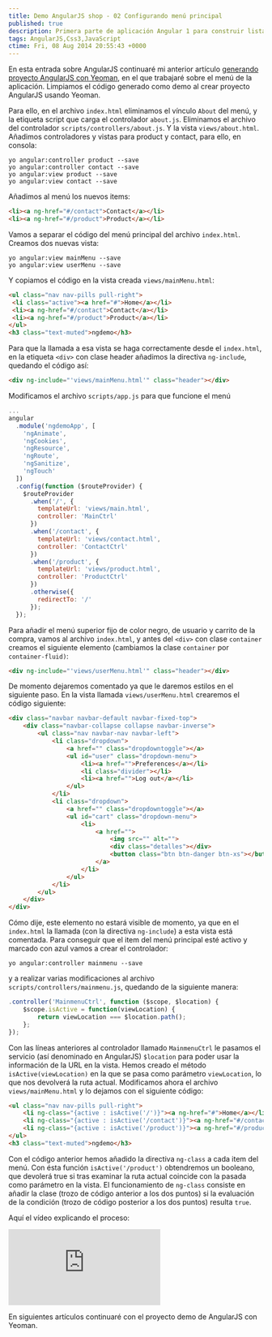 ```yaml
---
title: Demo AngularJS shop - 02 Configurando menú principal
published: true
description: Primera parte de aplicación Angular 1 para construir listado de productos. Configuración de menú principal
tags: AngularJS,Css3,JavaScript
ctime: Fri, 08 Aug 2014 20:55:43 +0000
---
```


En esta entrada sobre AngularJS continuaré mi anterior artículo <a href="demo-angularjs-shop-01-generando-proyecto-con-yeoman/" title="Abre en ventana nueva el artículo: Generando proyecto con yeoman">generando proyecto AngularJS con Yeoman</a>, en el que trabajaré sobre el menú de la aplicación. Limpiamos el código generado como demo al crear proyecto AngularJS usando Yeoman.

Para ello, en el archivo <code>index.html</code> eliminamos el vínculo <code>About</code> del menú, y la etiqueta script que carga el controlador <code>about.js</code>. Eliminamos el archivo del controlador <code>scripts/controllers/about.js</code>. Y la vista <code>views/about.html</code>. Añadimos controladores y vistas para product y contact, para ello, en consola:

```shell
yo angular:controller product --save
yo angular:controller contact --save
yo angular:view product --save
yo angular:view contact --save
```

Añadimos al menú los nuevos items:

```html
<li><a ng-href="#/contact">Contact</a></li>
<li><a ng-href="#/product">Product</a></li>
```

Vamos a separar el código del menú principal del archivo <code>index.html</code>. Creamos dos nuevas vista:

```shell
yo angular:view mainMenu --save
yo angular:view userMenu --save
```

Y copiamos el código en la vista creada <code>views/mainMenu.html</code>:

```html
<ul class="nav nav-pills pull-right">
 <li class="active"><a href="#">Home</a></li>
 <li><a ng-href="#/contact">Contact</a></li>
 <li><a ng-href="#/product">Product</a></li>
</ul>
<h3 class="text-muted">ngdemo</h3>
```

Para que la llamada a esa vista se haga correctamente desde el <code>index.html</code>, en la etiqueta <code>&lt;div&gt;</code> con clase header añadimos la directiva <code>ng-include</code>, quedando el código así:

```html
<div ng-include="'views/mainMenu.html'" class="header"></div>
```

Modificamos el archivo <code>scripts/app.js</code> para que funcione el menú

```javascript
...
angular
  .module('ngdemoApp', [
    'ngAnimate',
    'ngCookies',
    'ngResource',
    'ngRoute',
    'ngSanitize',
    'ngTouch'
  ])
  .config(function ($routeProvider) {
    $routeProvider
      .when('/', {
        templateUrl: 'views/main.html',
        controller: 'MainCtrl'
      })
      .when('/contact', {
        templateUrl: 'views/contact.html',
        controller: 'ContactCtrl'
      })
      .when('/product', {
        templateUrl: 'views/product.html',
        controller: 'ProductCtrl'
      })
      .otherwise({
        redirectTo: '/'
      });
  });
```

Para añadir el menú superior fijo de color negro, de usuario y carrito de la compra, vamos al archivo <code>index.html</code>, y antes del <code>&lt;div&gt;</code> con clase <code>container</code> creamos el siguiente elemento (cambiamos la clase <code>container</code> por <code>container-fluid)</code>:

```html
<div ng-include="'views/userMenu.html'" class="header"></div>
```

De momento dejaremos comentado ya que le daremos estilos en el siguiente paso. En la vista llamada <code>views/userMenu.html</code> crearemos el código siguiente:

```html
<div class="navbar navbar-default navbar-fixed-top">
    <div class="navbar-collapse collapse navbar-inverse">
        <ul class="nav navbar-nav navbar-left">
            <li class="dropdown">
                <a href="" class="dropdowntoggle"></a>
                <ul id="user" class="dropdown-menu">
                    <li><a href="">Preferences</a></li>
                    <li class="divider"></li>
                    <li><a href="">Log out</a></li>
                </ul>
            </li>
            <li class="dropdown">
                <a href="" class="dropdowntoggle"></a>
                <ul id="cart" class="dropdown-menu">
                    <li>
                        <a href="">
                            <img src="" alt="">
                            <div class="detalles"></div>
                            <button class="btn btn-danger btn-xs"></button>
                        </a>
                    </li>
                </ul>
            </li>
        </ul>
    </div>
</div>
```

Cómo dije, este elemento no estará visible de momento, ya que en el <code>index.html</code> la llamada (con la directiva <code>ng-include</code>) a esta vista está comentada. Para conseguir que el item del menú principal esté activo y marcado con azul vamos a crear el controlador:

```shell
yo angular:controller mainmenu --save
```

y a realizar varias modificaciones al archivo <code>scripts/controllers/mainmenu.js</code>, quedando de la siguiente manera:

```javascript
.controller('MainmenuCtrl', function ($scope, $location) {
    $scope.isActive = function(viewLocation) {
        return viewLocation === $location.path();
    };
});
```

Con las líneas anteriores al controlador llamado <code>MainmenuCtrl</code> le pasamos el servicio (así denominado en AngularJS) <code>$location</code> para poder usar la información de la URL en la vista. Hemos creado el método <code>isActive(viewLocation)</code> en la que se pasa como parámetro <code>viewLocation</code>, lo que nos devolverá la ruta actual. Modificamos ahora el archivo <code>views/mainMenu.html</code> y lo dejamos con el siguiente código:

```html
<ul class="nav nav-pills pull-right">
    <li ng-class="{active : isActive('/')}"><a ng-href="#">Home</a></li>
    <li ng-class="{active : isActive('/contact')}"><a ng-href="#/contact">Contact</a></li>
    <li ng-class="{active : isActive('/product')}"><a ng-href="#/product">Product</a></li>
</ul>
<h3 class="text-muted">ngdemo</h3>
```

Con el código anterior hemos añadido la directiva <code>ng-class</code> a cada item del menú. Con ésta función <code>isActive('/product')</code> obtendremos un booleano, que devolerá true si tras examinar la ruta actual coincide con la pasada como parámetro en la vista. El funcionamiento de <code>ng-class</code> consiste en añadir la clase (trozo de código anterior a los dos puntos) si la evaluación de la condición (trozo de código posterior a los dos puntos) resulta <code>true</code>. 

Aquí el vídeo explicando el proceso:

<div class="ratio-16-9">
    <iframe title="Demo AngularJS Shop - Menú" type="text/html" src="http://www.youtube.com/embed/2yVi2YPo3pY?autoplay=0&origin=https://ivanalbizu.eu/" frameborder="0"></iframe>
</div>

En siguientes artículos continuaré con el proyecto demo de AngularJS con Yeoman.